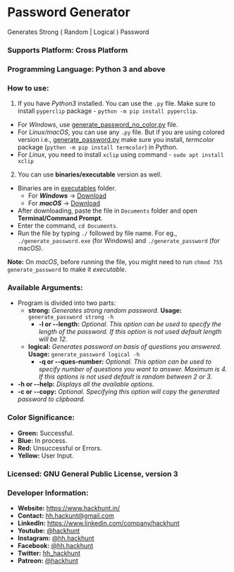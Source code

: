 # Password Generator
 Generates Strong ( Random | Logical ) Password

### Supports Platform: Cross Platform

### Programming Language: Python 3 and above

### How to use:
 1. If you have *Python3* installed. You can use the `.py` file. Make sure to install `pyperclip` package - `python -m pip install pyperclip`.
  - For *Windows*, use [generate_password_no_color.py][1] file.
  - For *Linux/macOS*, you can use any `.py` file. But if you are using colored version i.e., [generate_password.py][2] make sure you install, *termcolor* package (`python -m pip install termcolor`) in Python.
  - For *Linux*, you need to install `xclip` using command - `sudo apt install xclip`

2. You can use **binaries/executable** version as well.
 - Binaries are in [executables][6] folder.
    - For ***Windows*** -> [Download][3]
    - For ***macOS*** -> [Download][5]
  - After downloading, paste the file in `Documents` folder and open **Terminal/Command Prompt**.
  - Enter the command, `cd Documents`.
  - Run the file by typing `./` followed by file name. For eg., `./generate_password.exe` (for Windows) and `./generate_password` (for macOS).   

**Note:** On *macOS*, before running the file, you might need to run `chmod 755 generate_password` to make it *executable*.

### Available Arguments:
 - Program is divided into two parts:
   - **strong:** *Generates strong random password.* **Usage:** `generate_password strong -h`
      - **-l or --length:** *Optional. This option can be used to specify the length of the password.
        If this option is not used default length will be 12.*
   - **logical:** *Generates password on basis of questions you answered.* **Usage:** `generate_password logical -h`
      - **-q or --ques-number:** *Optional. This option can be used to specify number of questions you want to answer.
        Maximum is 4. If this options is not used default is random between 2 or 3.*
- **-h or --help:** *Displays all the available options.*    
- **-c or --copy:** *Optional. Specifying this option will copy the generated password to clipboard.*

### Color Significance:
 - **Green:** Successful.
 - **Blue:** In process.
 - **Red:** Unsuccessful or Errors.
 - **Yellow:** User Input.

### Licensed: GNU General Public License, version 3

### Developer Information:
- **Website:** https://www.hackhunt.in/
- **Contact:** hh.hackunt@gmail.com
- **LinkedIn:** https://www.linkedin.com/company/hackhunt
- **Youtube:** [@hackhunt](https://youtube.com/hackhunt)
- **Instagram:** [@hh.hackhunt](https://www.instagram.com/hh.hackhunt/)
- **Facebook:** [@hh.hackhunt](https://www.facebook.com/hh.hackhunt/)
- **Twitter:** [hh_hackhunt](https://twitter.com/hh_hackhunt/)
- **Patreon:** [@hackhunt](https://www.patreon.com/hackhunt)

[1]: ./generate_password_no_color.py
[2]: ./generate_password.py
[3]: ./executables/windows/
[5]: ./executables/mac/
[6]: ./executables/

